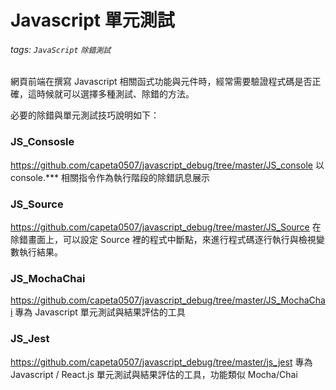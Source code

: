 # Javascript 單元測試
###### tags: `JavaScript` `除錯測試`

網頁前端在撰寫 Javascript 相關函式功能與元件時，經常需要驗證程式碼是否正確，這時候就可以選擇多種測試、除錯的方法。

必要的除錯與單元測試技巧說明如下：

### JS_Consosle
https://github.com/capeta0507/javascript_debug/tree/master/JS_console
以 console.*** 相關指令作為執行階段的除錯訊息展示

### JS_Source
https://github.com/capeta0507/javascript_debug/tree/master/JS_Source
在除錯畫面上，可以設定 Source 裡的程式中斷點，來進行程式碼逐行執行與檢視變數執行結果。

### JS_MochaChai
https://github.com/capeta0507/javascript_debug/tree/master/JS_MochaChai
專為 Javascript 單元測試與結果評估的工具

### JS_Jest
https://github.com/capeta0507/javascript_debug/tree/master/js_jest
專為 Javascript / React.js 單元測試與結果評估的工具，功能類似 Mocha/Chai

